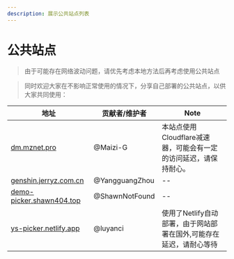 ```yaml
---
description: 展示公共站点列表
---
```


# 公共站点

>由于可能存在网络波动问题，请优先考虑本地方法后再考虑使用公共站点

>同时欢迎大家在不影响正常使用的情况下，分享自己部署的公共站点，以供大家共同使用：

|地址|贡献者/维护者|Note|
|--|--|--|
|[dm.mznet.pro](https://dm.mznet.pro)|@Maizi-G|本站点使用Cloudflare减速器，可能会有一定的访问延迟，请保持耐心。|
|[genshin.jerryz.com.cn](https://genshin.jerryz.com.cn/)|@YangguangZhou|--|
|[demo-picker.shawn404.top](https://demo-picker.shawn404.top)|@ShawnNotFound|--|
|[ys-picker.netlify.app](https://ys-picker.netlify.app)|@luyanci|使用了Netlify自动部署，由于网站部署在国外,可能存在延迟，请耐心等待|


